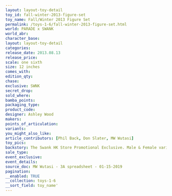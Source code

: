 ```yaml
---
layout: layout-toy-detail 
toy_id: fall-winter-2013-figure-set
toy_name: Fall/Winter 2013 Figure Set
permalink: /toys-1-6/fall-winter-2013-figure-set.html
world: PARADE x SWANK
world_abr: 
character_base: 
layout: layout-toy-detail
categories: 
release_date: 2013.08.13
release_price: 
scale: one sixth
size: 12 inches
comes_with: 
edition_qty: 
chase: 
exclusive: SWNK
secret_drop: 
sold_where: 
bamba_points: 
packaging_type: 
product_code:
designer: Ashley Wood
makers: 
points_of_articulation: 
variants: 
you_might_also_like: 
article_contributors: [Phil Back, Don Slater, MW Wutasi]
toy_pics: 
backstory: The Swank HK Store Promotional Exclusive. Male & Female variants, comes with Apple figure.
sale_type: 
event_exclusive: 
event_details: 
source_doc: MW Wutasi - 3A spreadsheet - 01-15-2019
pagination: 
__enabled: TRUE
__collection: toys-1-6
__sort_field: toy_name'
---
```


